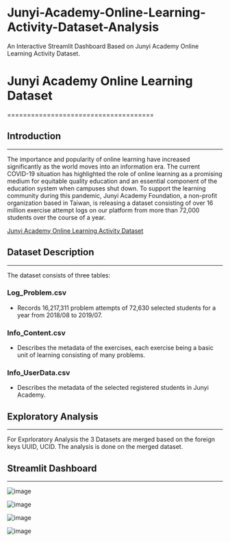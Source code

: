 # Junyi-Academy-Online-Learning-Activity-Dataset-Analysis
An Interactive Streamlit Dashboard Based on Junyi Academy Online Learning Activity Dataset.
# Junyi Academy Online Learning Dataset
=====================================

## Introduction
---------------

The importance and popularity of online learning have increased significantly as the world moves into an information era. The current COVID-19 situation has highlighted the role of online learning as a promising medium for equitable quality education and an essential component of the education system when campuses shut down. To support the learning community during this pandemic, Junyi Academy Foundation, a non-profit organization based in Taiwan, is releasing a dataset consisting of over 16 million exercise attempt logs on our platform from more than 72,000 students over the course of a year.

[Junyi Academy Online Learning Activity Dataset](https://www.kaggle.com/datasets/junyiacademy/learning-activity-public-dataset-by-junyi-academy/data)

## Dataset Description
---------------------

The dataset consists of three tables:

### Log_Problem.csv

* Records 16,217,311 problem attempts of 72,630 selected students for a year from 2018/08 to 2019/07.

### Info_Content.csv

* Describes the metadata of the exercises, each exercise being a basic unit of learning consisting of many problems.

### Info_UserData.csv

* Describes the metadata of the selected registered students in Junyi Academy.

## Exploratory Analysis
----------------------

For Exprloratory Analysis the 3 Datasets are merged based on the foreign keys UUID, UCID. The analysis is done on the merged dataset. 


## Streamlit Dashboard
----------------------
![image](https://github.com/user-attachments/assets/498ff876-bc08-49e2-895e-c72f00bc6039)

![image](https://github.com/user-attachments/assets/76faa054-745e-4f25-8fab-06ff844d7ed6)

![image](https://github.com/user-attachments/assets/486916a1-7675-4628-a961-b019d917b97a)

![image](https://github.com/user-attachments/assets/c3f78cae-0cf2-4837-b849-5e554d88d58f)











